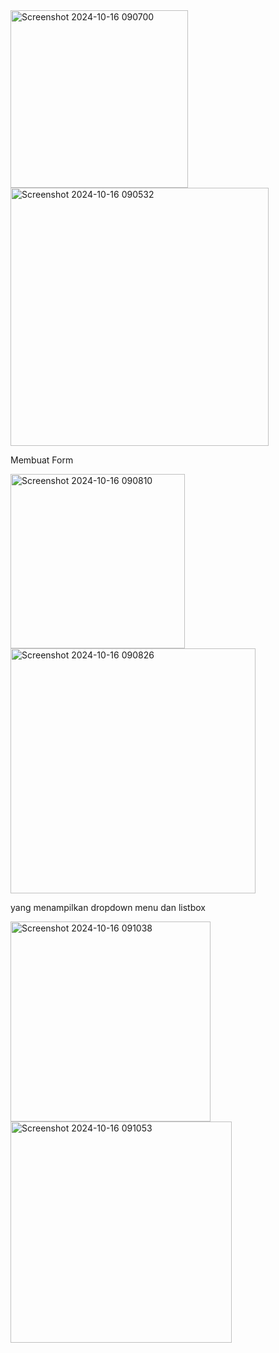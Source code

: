 <img width="284" alt="Screenshot 2024-10-16 090700" src="https://github.com/user-attachments/assets/1e5877a5-4be2-4939-9b1b-156ba08935c3">
<img width="413" alt="Screenshot 2024-10-16 090532" src="https://github.com/user-attachments/assets/ee78be7d-d65b-4c54-93d4-00663922c1fc">
<p>Membuat Form</p>
<img width="279" alt="Screenshot 2024-10-16 090810" src="https://github.com/user-attachments/assets/64666530-5bdf-4379-b3d1-53402726117a">
<img width="392" alt="Screenshot 2024-10-16 090826" src="https://github.com/user-attachments/assets/3a10c838-2f54-46d0-af62-cf35060dbccf">
<p>yang menampilkan dropdown menu dan listbox</p>
<img width="320" alt="Screenshot 2024-10-16 091038" src="https://github.com/user-attachments/assets/fa9dec73-ab75-4ddb-8843-7e6dde7884e3">
<img width="354" alt="Screenshot 2024-10-16 091053" src="https://github.com/user-attachments/assets/d7fa50ed-5b0b-4423-8f16-1db482583a50">
